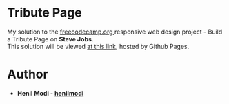 # Tribute Page
My solution to the <a href="https://www.freecodecamp.org/" target="_blank"> freecodecamp.org </a>responsive web design project - Build a Tribute Page on <b>Steve Jobs</b>.<br> 
This solution will be viewed <a href="https://henilmodi.github.io/tributepage/">at this link</a>, hosted by Github Pages.

# Author
<ul>
  <li><b>Henil Modi - <a href="github.com/henilmodi" target="_blank">henilmodi</a></li>
</ul> 
